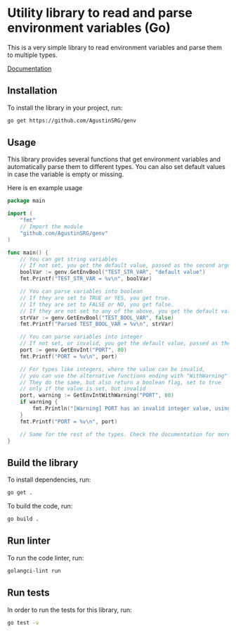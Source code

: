 # Utility library to read and parse environment variables (Go)

This is a very simple library to read environment variables and parse them to multiple types.

[Documentation](https://pkg.go.dev/github.com/AgustinSRG/genv)

## Installation

To install the library in your project, run:

```sh
go get https://github.com/AgustinSRG/genv
```

## Usage

This library provides several functions that get environment variables and automatically parse them to different types. You can also set default values in case the variable is empty or missing.

Here is en example usage

```go
package main

import (
    "fmt"
    // Import the module
    "github.com/AgustinSRG/genv"
)

func main() {
    // You can get string variables
    // If not set, you get the default value, passed as the second argument
    boolVar := genv.GetEnvBool("TEST_STR_VAR", "default value")
    fmt.Printf("TEST_STR_VAR = %v\n", boolVar)

    // You can parse variables into boolean
    // If they are set to TRUE or YES, you get true.
    // If they are set to FALSE or NO, you get false.
    // If they are not set to any of the above, you get the default value, passed as the second argument
    strVar := genv.GetEnvBool("TEST_BOOL_VAR", false)
    fmt.Printf("Parsed TEST_BOOL_VAR = %v\n", strVar)

    // You can parse variables into integer
    // If not set, or invalid, you get the default value, passed as the second argument
    port := genv.GetEnvInt("PORT", 80)
    fmt.Printf("PORT = %v\n", port)

    // For types like integers, where the value can be invalid,
    // you can use the alternative functions ending with "WithWarning"
    // They do the same, but also return a boolean flag, set to true
    // only if the value is set, but invalid
    port, warning := GetEnvIntWithWarning("PORT", 80)
    if warning {
        fmt.Println("[Warning] PORT has an invalid integer value, using the default value.")
    }
    fmt.Printf("PORT = %v\n", port)

    // Same for the rest of the types. Check the documentation for more
}
```

## Build the library

To install dependencies, run:

```sh
go get .
```

To build the code, run:

```sh
go build .
```

## Run linter

To run the code linter, run:

```sh
golangci-lint run
```

## Run tests

In order to run the tests for this library, run:

```sh
go test -v
```
